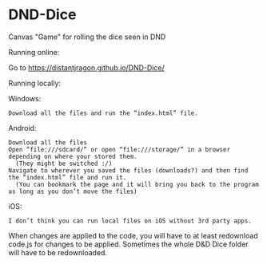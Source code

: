 # DND-Dice
Canvas "Game" for rolling the dice seen in DND

Running online:

   Go to https://distantjragon.github.io/DND-Dice/

Running locally:
  
   Windows:
   
    Download all the files and run the “index.html” file.

  Android: 
  
    Download all the files 
    Open “file:///sdcard/” or open “file:///storage/” in a browser depending on where your stored them. 
      (They might be switched :/)
    Navigate to wherever you saved the files (downloads?) and then find the “index.html” file and run it.
      (You can bookmark the page and it will bring you back to the program as long as you don’t move the files)

  iOS: 
  
    I don’t think you can run local files on iOS without 3rd party apps.

When changes are applied to the code, you will have to at least redownload code.js for changes to be applied. 
Sometimes the whole D&D Dice folder will have to be redownloaded.
